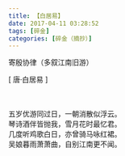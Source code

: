 ```yaml
---
title: 【白居易】
date: 2017-04-11 03:28:52
tags: [碎金]
categories: [碎金（摘抄）]
---
```


<p dir="ltr"  >寄殷协律（多叙江南旧游）</p> 
<p dir="ltr"  >[ 唐&middot;白居易 ]<br /><br /><br /></p> 
<p dir="ltr"  >五岁优游同过日，一朝消散似浮云。<br />琴诗酒伴皆抛我，雪月花时最忆君。<br />几度听鸡歌白日，亦曾骑马咏红裙。<br />吴娘暮雨萧萧曲，自别江南更不闻。</p>